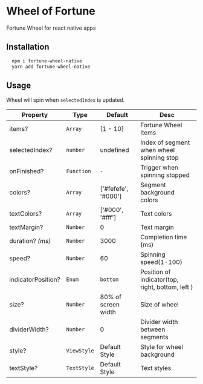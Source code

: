 # Wheel of Fortune

Fortune Wheel for react native apps

## Installation

```bash
  npm i fortune-wheel-native
  yarn add fortune-wheel-native
```

## Usage

Wheel will spin when `selectedIndex` is updated.

| Property           | Type        | Default             | Desc                                             |
| ------------------ | ----------- | ------------------- | ------------------------------------------------ |
| items?             | `Array`     | [1 - 10]            | Fortune Wheel Items                              |
| selectedIndex?     | `number`    | undefined           | Index of segment when wheel spinning stop        |
| onFinished?        | `Function`  | `-`                 | Trigger when spinning stopped                    |
| colors?            | `Array`     | ['#fefefe', '#000'] | Segment background colors                        |
| textColors?        | `Array`     | ['#000', '#fff']    | Text colors                                      |
| textMargin?        | `Number`    | 0                   | Text margin                                      |
| duration? _(ms)_   | `Number`    | 3000                | Completion time (ms)                             |
| speed?             | `Number`    | 60                  | Spinning speed(1-100)                            |
| indicatorPosition? | `Enum`      | `bottom`            | Position of indicator(top, right, bottom, left ) |
| size?              | `Number`    | 80% of screen width | Size of wheel                                    |
| dividerWidth?      | `Number`    | 0                   | Divider width between segments                   |
| style?             | `ViewStyle` | Default Style       | Style for wheel background                       |
| textStyle?         | `TextStyle` | Default Style       | Text styles                                      |
